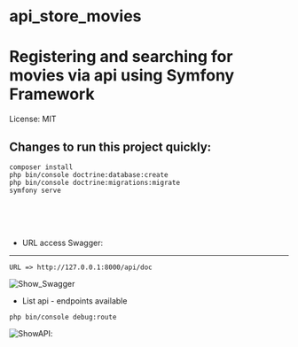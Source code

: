 api_store_movies
==============

# Registering and searching for movies via api using Symfony Framework

License: MIT

Changes to run this project quickly:
--------

    composer install
    php bin/console doctrine:database:create
    php bin/console doctrine:migrations:migrate
    symfony serve

<br />
<br />
<br />

* URL access Swagger:
--------------------------

    URL => http://127.0.0.1:8000/api/doc

![Show_Swagger](https://github.com/laurohen/api_store_movies/blob/master/images/swagger_mini.PNG)

    
    
   * List api - endpoints available 
    
    php bin/console debug:route
    
![ShowAPI](https://github.com/laurohen/api_store_movies/blob/master/images/api.png):
  
    
    
    










